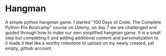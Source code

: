 # Hangman
A simple python hangman game.
I started "100 Days of Code: The Complete Python Pro Bootcamp" course on Udemy, on day 7 we are challenged and guided through how to make our own simplified hangman game.
It is a small step but completing it and adding additional content and personalization to it made it feel like a worthy milestone to upload on my newly created, yet empty, github account.
